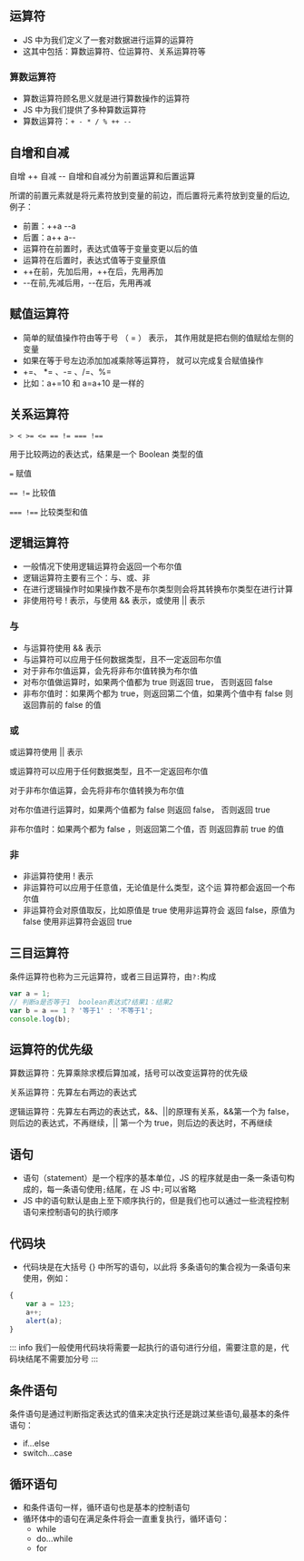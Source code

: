## 运算符

- JS 中为我们定义了一套对数据进行运算的运算符
- 这其中包括：算数运算符、位运算符、关系运算符等

### 算数运算符

- 算数运算符顾名思义就是进行算数操作的运算符
- JS 中为我们提供了多种算数运算符
- 算数运算符：`+ - * / % ++ --`

## 自增和自减

自增 ++ 自减 -- 自增和自减分为前置运算和后置运算

所谓的前置元素就是将元素符放到变量的前边，而后置将元素符放到变量的后边,例子：

- 前置：++a --a
- 后置：a++ a--
- 运算符在前置时，表达式值等于变量变更以后的值
- 运算符在后置时，表达式值等于变量原值
- ++在前，先加后用，++在后，先用再加
- --在前,先减后用，--在后，先用再减

## 赋值运算符

- 简单的赋值操作符由等于号 （ = ） 表示， 其作用就是把右侧的值赋给左侧的变量
- 如果在等于号左边添加加减乘除等运算符， 就可以完成复合赋值操作
- +=、 \*= 、-= 、/=、%=
- 比如：a+=10 和 a=a+10 是一样的

## 关系运算符

`> < >= <= == != === !== `

用于比较两边的表达式，结果是一个 Boolean 类型的值

`=` 赋值

`== !=` 比较值

`=== !==` 比较类型和值

## 逻辑运算符

- 一般情况下使用逻辑运算符会返回一个布尔值
- 逻辑运算符主要有三个：与、或、非
- 在进行逻辑操作时如果操作数不是布尔类型则会将其转换布尔类型在进行计算
- 非使用符号 ! 表示，与使用 && 表示，或使用 || 表示

### 与

- 与运算符使用 && 表示
- 与运算符可以应用于任何数据类型，且不一定返回布尔值
- 对于非布尔值运算，会先将非布尔值转换为布尔值
- 对布尔值做运算时，如果两个值都为 true 则返回 true， 否则返回 false
- 非布尔值时：如果两个都为 true，则返回第二个值，如果两个值中有 false 则返回靠前的 false 的值

### 或

或运算符使用 || 表示

或运算符可以应用于任何数据类型，且不一定返回布尔值

对于非布尔值运算，会先将非布尔值转换为布尔值

对布尔值进行运算时，如果两个值都为 false 则返回 false， 否则返回 true

非布尔值时：如果两个都为 false ，则返回第二个值，否 则返回靠前 true 的值

### 非

- 非运算符使用 ! 表示
- 非运算符可以应用于任意值，无论值是什么类型，这个运 算符都会返回一个布尔值
- 非运算符会对原值取反，比如原值是 true 使用非运算符会 返回 false，原值为 false 使用非运算符会返回 true

## 三目运算符

条件运算符也称为三元运算符，或者三目运算符，由`?:`构成

```js
var a = 1;
// 判断a是否等于1  boolean表达式?结果1：结果2
var b = a == 1 ? '等于1' : '不等于1';
console.log(b);
```

## 运算符的优先级

算数运算符：先算乘除求模后算加减，括号可以改变运算符的优先级

关系运算符：先算左右两边的表达式

逻辑运算符：先算左右两边的表达式，&&、||的原理有关系，&&第一个为 false，则后边的表达式，不再继续，|| 第一个为 true，则后边的表达时，不再继续

## 语句

- 语句（statement）是一个程序的基本单位，JS 的程序就是由一条一条语句构成的，每一条语句使用`;`结尾，在 JS 中`;`可以省略
- JS 中的语句默认是由上至下顺序执行的，但是我们也可以通过一些流程控制语句来控制语句的执行顺序

## 代码块

- 代码块是在大括号 {} 中所写的语句，以此将 多条语句的集合视为一条语句来使用，例如：

```js
{
	var a = 123;
	a++;
	alert(a);
}
```

::: info
我们一般使用代码块将需要一起执行的语句进行分组，需要注意的是，代码块结尾不需要加分号
:::

## 条件语句

条件语句是通过判断指定表达式的值来决定执行还是跳过某些语句,最基本的条件语句：

- if...else
- switch...case

## 循环语句

- 和条件语句一样，循环语句也是基本的控制语句
- 循环体中的语句在满足条件将会一直重复执行，循环语句：
  - while
  - do...while
  - for
